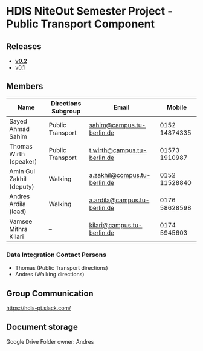 # HDIS NiteOut Semester Project - Public Transport Component

## Releases

* **[v0.2](https://tubcloud.tu-berlin.de/index.php/s/keQMZ2NlZgoFA4i)**
* [v0.1](https://tubcloud.tu-berlin.de/index.php/s/hL4ldj5D9rvADqp)

## Members

Name | Directions Subgroup | Email| Mobile
--- | --- | --- | ---
Sayed Ahmad Sahim  | Public Transport | <sahim@campus.tu-berlin.de> | 0152 14874335
Thomas Wirth (speaker) | Public Transport | <t.wirth@campus.tu-berlin.de> | 01573 1910987
Amin Gul Zakhil (deputy) | Walking | <a.zakhil@compus.tu-berlin.de> | 0152 11528840
Andres Ardila (lead) | Walking | <a.ardila@campus.tu-berlin.de> | 0176 58628598
Vamsee Mithra Kilari | – | <kilari@campus.tu-berlin.de> | 0174 5945603


### Data Integration Contact Persons

* Thomas (Public Transport directions)
* Andres (Walking directions)

## Group Communication

https://hdis-pt.slack.com/

## Document storage

Google Drive
Folder owner: Andres
